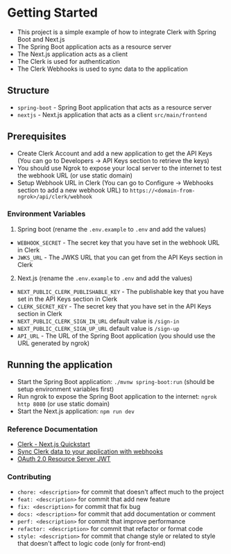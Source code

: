 # Getting Started

- This project is a simple example of how to integrate Clerk with Spring Boot and Next.js
- The Spring Boot application acts as a resource server
- The Next.js application acts as a client
- The Clerk is used for authentication
- The Clerk Webhooks is used to sync data to the application

## Structure

- `spring-boot` - Spring Boot application that acts as a resource server
- `nextjs` - Next.js application that acts as a client `src/main/frontend`

## Prerequisites

- Create Clerk Account and add a new application to get the API Keys (You can go to Developers -> API Keys section to
  retrieve the keys)
- You should use Ngrok to expose your local server to the internet to test the webhook URL (or use static domain)
- Setup Webhook URL in Clerk (You can go to Configure -> Webhooks section to add a new webhook URL)  to
  `https://<domain-from-ngrok>/api/clerk/webhook`

### Environment Variables

1. Spring boot (rename the `.env.example` to `.env` and add the values)

- `WEBHOOK_SECRET` - The secret key that you have set in the webhook URL in Clerk
- `JWKS_URL` - The JWKS URL that you can get from the API Keys section in Clerk

2. Next.js (rename the `.env.example` to `.env` and add the values)

- `NEXT_PUBLIC_CLERK_PUBLISHABLE_KEY` - The publishable key that you have set in the API Keys section in Clerk
- `CLERK_SECRET_KEY` - The secret key that you have set in the API Keys section in Clerk
- `NEXT_PUBLIC_CLERK_SIGN_IN_URL` default value is `/sign-in`
- `NEXT_PUBLIC_CLERK_SIGN_UP_URL` default value is `/sign-up`
- `API_URL` - The URL of the Spring Boot application (you should use the URL generated by ngrok)

## Running the application

- Start the Spring Boot application: `./mvnw spring-boot:run` (should be setup environment variables first)
- Run ngrok to expose the Spring Boot application to the internet: `ngrok http 8080` (or use static domain)
- Start the Next.js application: `npm run dev`

### Reference Documentation

- [Clerk - Next.js Quickstart](https://docs.clerk.dev/nextjs/getting-started)
- [Sync Clerk data to your application with webhooks](https://clerk.com/docs/integrations/webhooks/sync-data)
- [OAuth 2.0 Resource Server JWT](https://docs.spring.io/spring-security/reference/servlet/oauth2/resource-server/jwt.html#oauth2resourceserver-jwt-decoder-public-key-builder)

### Contributing

- `chore: <description>` for commit that doesn't affect much to the project
- `feat: <description>` for commit that add new feature
- `fix: <description>` for commit that fix bug
- `docs: <description>` for commit that add documentation or comment
- `perf: <description>` for commit that improve performance
- `refactor: <description>` for commit that refactor or format code
- `style: <description>` for commit that change style or related to style that doesn't affect to logic code (only for
  front-end)